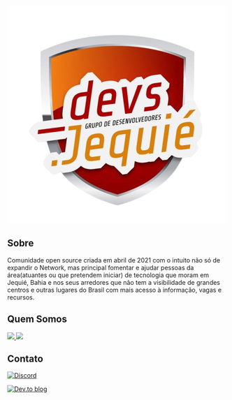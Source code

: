 <center>

![Logo da comunidade Devs Jequié](profile/assets/logo.png)

</center>

## Sobre
Comunidade open source criada em abril de 2021 com o intuito não só de expandir o Network, mas principal fomentar e ajudar pessoas da área(atuantes ou que pretendem iniciar) de tecnologia que moram em Jequié, Bahia e nos seus arredores que não tem a visibilidade de grandes centros e outras lugares do Brasil com mais acesso à informação, vagas e recursos.

## Quem Somos
<a href="https://github.com/devs-jequie">
  <img src="https://contrib.rocks/image?repo=devs-jequie/site-backend" />
  <img src="https://contrib.rocks/image?repo=devs-jequie/site-frontend" />
</a>

## Contato

<a href="https://discord.com/invite/VucxJmS8wy">

![Discord](https://img.shields.io/badge/%3CDevsJequie%3E-%237289DA.svg?style=for-the-badge&logo=discord&logoColor=white)

</a>

<a href="https://dev.to/devs-jequie">

![Dev.to blog](https://img.shields.io/badge/dev.to-0A0A0A?style=for-the-badge&logo=dev.to&logoColor=white)

</a>

